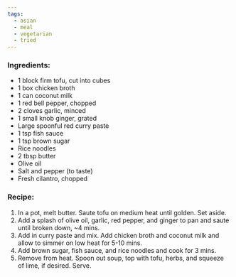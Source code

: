 ```yaml
---
tags:
  - asian
  - meal
  - vegetarian
  - tried
---
```

### Ingredients:
- 1 block firm tofu, cut into cubes
- 1 box chicken broth
- 1 can coconut milk
- 1 red bell pepper, chopped
- 2 cloves garlic, minced
- 1 small knob ginger, grated
- Large spoonful red curry paste
- 1 tsp fish sauce
- 1 tsp brown sugar
- Rice noodles
- 2 tbsp butter
- Olive oil
- Salt and pepper (to taste)
- Fresh cilantro, chopped

### Recipe:
1. In a pot, melt butter. Saute tofu on medium heat until golden. Set aside. 
2. Add a splash of olive oil, garlic, red pepper, and ginger to pan and saute until broken down, ~4 mins. 
3. Add in curry paste and mix. Add chicken broth and coconut milk and allow to simmer on low heat for 5-10 mins. 
4. Add brown sugar, fish sauce, and rice noodles and cook for 3 mins. 
5. Remove from heat. Spoon out soup, top with tofu, herbs, and squeeze of lime, if desired. Serve.